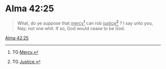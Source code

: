 # Alma 42:25

> What, do ye suppose that <u>mercy</u>[^a] can rob <u>justice</u>[^b] ? I say unto you, Nay; not one whit. If so, God would cease to be God.

[Alma 42:25](https://www.churchofjesuschrist.org/study/scriptures/bofm/alma/42?lang=eng&id=p25#p25)


[^a]: TG [Mercy.](https://www.churchofjesuschrist.org/study/scriptures/tg/mercy?lang=eng)
[^b]: TG [Justice.](https://www.churchofjesuschrist.org/study/scriptures/tg/justice?lang=eng)
